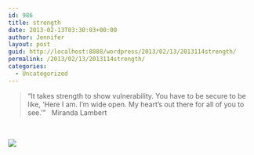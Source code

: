 ```yaml
---
id: 986
title: strength
date: 2013-02-13T03:30:03+00:00
author: Jennifer
layout: post
guid: http://localhost:8888/wordpress/2013/02/13/2013114strength/
permalink: /2013/02/13/2013114strength/
categories:
  - Uncategorized
---
```

> &#8220;It takes strength to show vulnerability. You have to be secure to be like, &#8216;Here I am. I&#8217;m wide open. My heart&#8217;s out there for all of you to see.'&#8221; &nbsp;&nbsp;Miranda Lambert

<span class="Apple-style-span" style="border-collapse: separate; color: rgb(0, 0, 0); font-family: Helvetica; line-height: normal; border-spacing: 0px; font-size: medium; ">&nbsp;</span>

![](http://static1.squarespace.com/static/50db6bb3e4b015296cd43789/50dfa5b1e4b0dc6320e0b5ea/511b0861e4b0d00cab6ab631/1363551057692/2013-02-06+20.35.01.jpg.01.jpg?format=original)